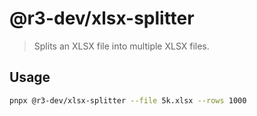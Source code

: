 # @r3-dev/xlsx-splitter

> Splits an XLSX file into multiple XLSX files.

## Usage

```bash
pnpx @r3-dev/xlsx-splitter --file 5k.xlsx --rows 1000
```
